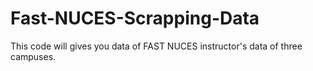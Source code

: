 # Fast-NUCES-Scrapping-Data
This code will  gives you data of FAST NUCES instructor's data  of three campuses.

